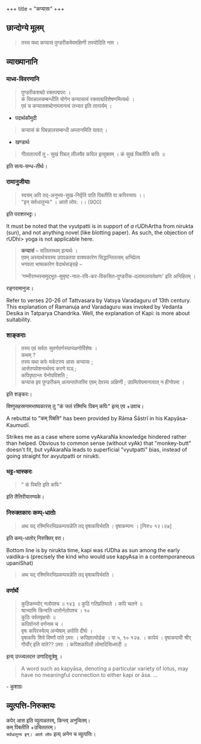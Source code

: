 +++
title = "कप्यासः"
+++

## छान्दोग्ये मूलम्
> तस्य यथा कप्यासं पुण्डरीकमेवमक्षिणी तस्योदिति नाम ।


## व्याख्यानानि
### माध्व-विवरणानि

> पुण्डरीकशब्दो रक्तपद्मपरः ।  
कं पिवन्नालसम्बन्धीति योगेन कप्यासत्वं रक्तपद्मविशेषणमित्यर्थः ।  
एवं च कप्यासशब्देनाम्लानत्वं लभ्यत इति तात्पर्यम् । 

- पदार्थकौमुदी

> कप्यासं कं पिबन्नालसम्बन्धी अम्लानमिति यावत् ।

- खण्डार्थः

>  गीतातात्पर्ये तु - सुखं पिबल् लीलयैव कपिल इत्युक्तम् । कं सुखं पिबतीति कपिः ॥ 

इति सत्य-सन्ध-तीर्थः। 


### रामानुजीयाः
> स्वयम् अपि तद्-अनुभव-सुख-निर्वृतिं पाति पिबतीति वा कपिरव्ययः ।।  
"इन् सर्वधातुभ्यः” । आतो लोप: ।।  (900)

इति पराशरभट्टः। 

It must be noted that the vyutpatti is in support of _a_ rUDhArtha from nirukta (sun), and not anything novel (like blotting paper). As such, the objection of rUDhi> yoga is not applicable here.


> **कप्यासं** – सलिलस्थम् इत्यर्थः ।  
एवम् अस्यार्थत्रयस्य उपपन्नतया वाक्यकारेण सिद्धान्तितत्वम् अभिप्रेत्य  
भगवता भाष्यकारेण वेदार्थसङ्ग्रहे –  
> 
> ‘गम्भीराम्भस्समुद्भूत-सुमृष्ट-नाल-रवि-कर-विकसित-पुण्डरीक-दलामलायतेक्षणः’ इति अभिहितम् ।

रङ्गरामानुजः।

Refer to verses 20-26 of Tattvasara by Vatsya Varadaguru of 13th century. This explanation of Ramanuja and Varadaguru was invoked by Vedanta Desika in Tatparya Chandrika. Well, the explanation of Kapi: is more about suitability.



### शाङ्कराः
> तस्य एवं सर्वतः सुवर्णवर्णस्याप्यक्ष्णोर्विशेषः ।  
कथम् ?  
तस्य यथा कपेः मर्कटस्य आसः कप्यासः ;  
आसेरुपवेशनार्थस्य करणे घञ् ;  
कपिपृष्ठान्तः येनोपविशति ;  
कप्यास इव पुण्डरीकम् अत्यन्ततेजस्वि एवम् देवस्य अक्षिणी ; उपमितोपमानत्वात् न हीनोपमा ।  

इति शङ्करः। 

विष्णुसहस्रनामभाष्यकारस् तु "कं जलं रश्मिभिः पिबन् कपिः" इत्य् एव +उवाच। 

A rebuttal to "कम् पिबति" has been provided by Rāma Śāstrī in his Kapyāsa-Kaumudī.

Strikes me as a case where some vyAkaraNa knowledge hindered rather than helped. Obvious to common sense (without vyAk) that "monkey-butt" doesn't fit, but vyAkaraNa leads to superficial "vyutpatti" bias, instead of going straight for avyutpatti or nirukti.


### भट्ट-भास्करः
> " कं पिबति इति कपिः"

इति तैत्तिरीयारण्यके। 

### निरुक्तकारः कम्प्-धातोः 
> अथ यद् रश्मिभिरभिप्रकम्पयन्नेति तद् वृषाकपिर्भवति ।  वृषाकम्पनः । [निरु० १२।२७] 

इति कम्प्-धातोर् निरुक्तिर् वरा।  

Bottom line is by nirukta time, kapi was rUDha as sun among the early vaidika-s (precisely the kind who would use kapyAsa in a contemporaneous upaniShat) 

> अथ यद् रश्मिभिरभिप्रकम्पयन्नेति तद् वृषाकपिर्भवति । 

### वर्णार्थे

> कुठिकम्प्योर् नलोपश्च ॥ १४३ ॥
कुठि गतिप्रतिघाते । कपि चलने ॥  
श्राभ्यामिः किन्वति धातोर्नलोपश्च । १०  
कुठिः पर्वतवृक्षयोः ॥  
कपिर्वानरो वर्णनाम च ।  
वृषः कपिरस्येत्य् अन्येषाम् अपोति दीर्घः ।  
वृषाकपिः शिवे विष्णौ पांते ऽमरः । कपिज्ञात्योर्ढक् । पा ५, १० १२७. । कापेयं । वृषाकपायी श्रीर् गौर्योर् इति यांते?? ऽमरः । कपिशकपिलौ लोमादिसिध्मादी ॥


इत्य् उज्ज्वलदत्त उणादिसूत्रेषु । 

> A word such as kapyāsa, denoting a particular variety of lotus, may have no meaningful connection to either kapi or āsa. ... 

\- कुशाग्रः


## व्युत्पत्ति-निरुक्तयः

कपेर् आस इति व्युत्पन्नतरम्, किन्त्व् अनुचितम्।  
कम् पिबतीति +उचिततरम्।  
`सर्वधातुभ्य इन्। आतो लोपः` इत्य् अनेन च व्युत्पत्तिः। 


